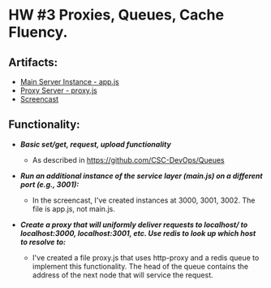 # HW #3 Proxies, Queues, Cache Fluency.

## Artifacts:
- [Main Server Instance - app.js](app.js)
- [Proxy Server - proxy.js](proxy.js)
- [Screencast](https://youtu.be/AQH4UJASegE)


## Functionality:

- ***Basic set/get, request, upload functionality***
    - As described in https://github.com/CSC-DevOps/Queues

- ***Run an additional instance of the service layer (main.js) on a different port (e.g., 3001):***
	- In the screencast, I've created instances at 3000, 3001, 3002. The file is app.js, not main.js.

- ***Create a proxy that will uniformly deliver requests to localhost/ to localhost:3000, localhost:3001, etc.  Use redis to look up which host to resolve to:***
    - I've created a file proxy.js that uses http-proxy and a redis queue to implement this functionality. The head of the queue contains the address of the next node that will service the request.